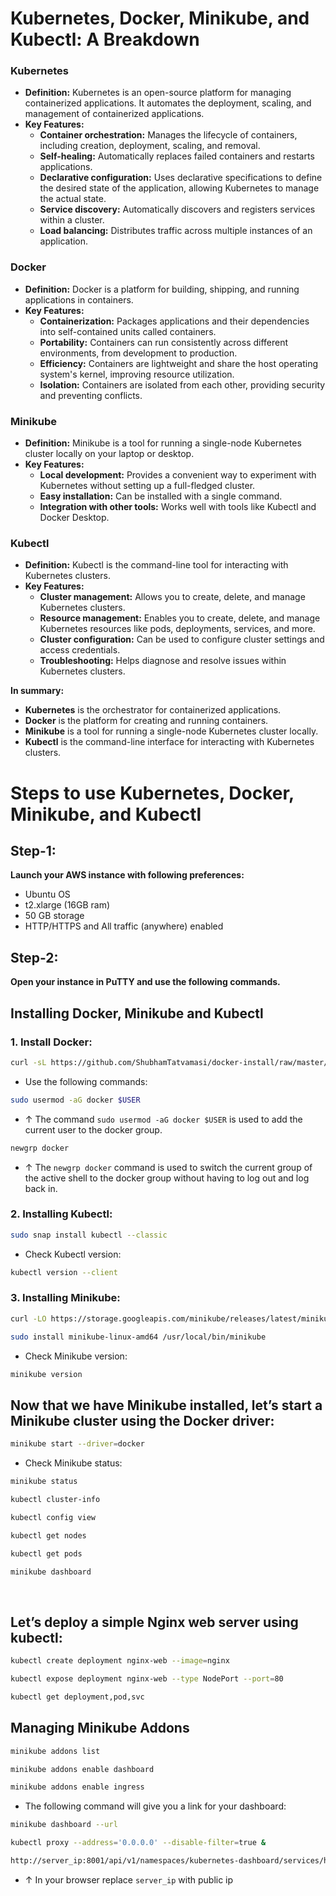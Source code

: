 # Kubernetes, Docker, Minikube, and Kubectl: A Breakdown

### Kubernetes
* **Definition:** Kubernetes is an open-source platform for managing containerized applications. It automates the deployment, scaling, and management of containerized applications. 
* **Key Features:**
  * **Container orchestration:** Manages the lifecycle of containers, including creation, deployment, scaling, and removal.
  * **Self-healing:** Automatically replaces failed containers and restarts applications.
  * **Declarative configuration:** Uses declarative specifications to define the desired state of the application, allowing Kubernetes to manage the actual state.
  * **Service discovery:** Automatically discovers and registers services within a cluster.
  * **Load balancing:** Distributes traffic across multiple instances of an application.

### Docker
* **Definition:** Docker is a platform for building, shipping, and running applications in containers. 
* **Key Features:**
  * **Containerization:** Packages applications and their dependencies into self-contained units called containers.
  * **Portability:** Containers can run consistently across different environments, from development to production.
  * **Efficiency:** Containers are lightweight and share the host operating system's kernel, improving resource utilization.
  * **Isolation:** Containers are isolated from each other, providing security and preventing conflicts.

### Minikube
* **Definition:** Minikube is a tool for running a single-node Kubernetes cluster locally on your laptop or desktop. 
* **Key Features:**
  * **Local development:** Provides a convenient way to experiment with Kubernetes without setting up a full-fledged cluster.
  * **Easy installation:** Can be installed with a single command.
  * **Integration with other tools:** Works well with tools like Kubectl and Docker Desktop.

### Kubectl
* **Definition:** Kubectl is the command-line tool for interacting with Kubernetes clusters. 
* **Key Features:**
  * **Cluster management:** Allows you to create, delete, and manage Kubernetes clusters.
  * **Resource management:** Enables you to create, delete, and manage Kubernetes resources like pods, deployments, services, and more.
  * **Cluster configuration:** Can be used to configure cluster settings and access credentials.
  * **Troubleshooting:** Helps diagnose and resolve issues within Kubernetes clusters.

**In summary:**

* **Kubernetes** is the orchestrator for containerized applications.
* **Docker** is the platform for creating and running containers.
* **Minikube** is a tool for running a single-node Kubernetes cluster locally.
* **Kubectl** is the command-line interface for interacting with Kubernetes clusters.

# Steps to use Kubernetes, Docker, Minikube, and Kubectl

## Step-1:

**Launch your AWS instance with following preferences:**

- Ubuntu OS
- t2.xlarge (16GB ram)
- 50 GB storage
- HTTP/HTTPS and All traffic (anywhere) enabled

## Step-2:

**Open your instance in PuTTY and use the following commands.**

## Installing Docker, Minikube and Kubectl

### 1. Install Docker:

```bash
curl -sL https://github.com/ShubhamTatvamasi/docker-install/raw/master/docker-install.sh | bash
```

- Use the following commands:

```bash
sudo usermod -aG docker $USER
```

- ↑ The command `sudo usermod -aG docker $USER` is used to add the current user to the docker group.


```bash
newgrp docker
```
- ↑ The `newgrp docker` command is used to switch the current group of the active shell to the docker group without having to log out and log back in.


### 2. Installing Kubectl:

```bash
sudo snap install kubectl --classic
```

- Check Kubectl version:

```bash
kubectl version --client
```

### 3. Installing Minikube:

```bash
curl -LO https://storage.googleapis.com/minikube/releases/latest/minikube-linux-amd64
```

```bash
sudo install minikube-linux-amd64 /usr/local/bin/minikube
```

- Check Minikube version:

```bash
minikube version
```

## Now that we have Minikube installed, let’s start a Minikube cluster using the Docker driver:

```bash
minikube start --driver=docker
```

- Check Minikube status:
```bash
minikube status
```

```bash
kubectl cluster-info
```

```bash
kubectl config view
```

```bash
kubectl get nodes
```

```bash
kubectl get pods
```

```bash
minikube dashboard
```
<br>

## Let’s deploy a simple Nginx web server using kubectl:

```bash
kubectl create deployment nginx-web --image=nginx
```

```bash
kubectl expose deployment nginx-web --type NodePort --port=80
```

```bash
kubectl get deployment,pod,svc
```

## Managing Minikube Addons

```bash
minikube addons list
```

```bash
minikube addons enable dashboard
```

```bash
minikube addons enable ingress
```

- The following command will give you a link for your dashboard:

```bash
minikube dashboard --url
```

```bash
kubectl proxy --address='0.0.0.0' --disable-filter=true &
```

```bash
http://server_ip:8001/api/v1/namespaces/kubernetes-dashboard/services/http:kubernetes-dashboard:/proxy/
```
- ↑ In your browser replace `server_ip` with public ip
